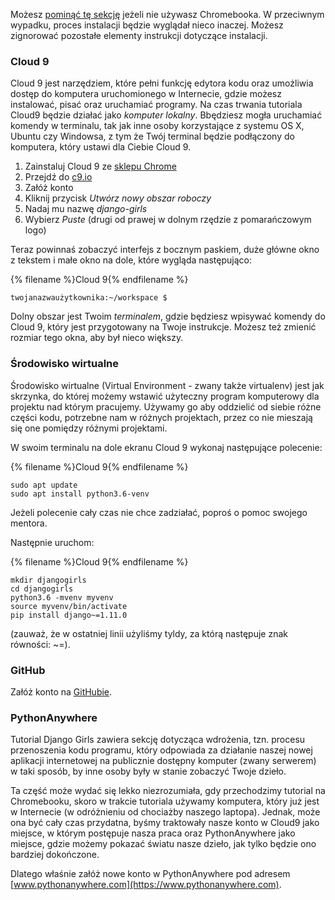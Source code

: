 Możesz [pominąć tę sekcję](http://tutorial.djangogirls.org/en/installation/#install-python) jeżeli nie używasz Chromebooka. W przeciwnym wypadku, proces instalacji będzie wyglądał nieco inaczej. Możesz zignorować pozostałe elementy instrukcji dotyczące instalacji.

### Cloud 9

Cloud 9 jest narzędziem, które pełni funkcję edytora kodu oraz umożliwia dostęp do komputera uruchomionego w Internecie, gdzie możesz instalować, pisać oraz uruchamiać programy. Na czas trwania tutoriala Cloud9 będzie działać jako *komputer lokalny*. Bbędziesz mogła uruchamiać komendy w terminalu, tak jak inne osoby korzystające z systemu OS X, Ubuntu czy Windowsa, z tym że Twój terminal będzie podłączony do komputera, który ustawi dla Ciebie Cloud 9.

1. Zainstaluj Cloud 9 ze [ sklepu Chrome](https://chrome.google.com/webstore/detail/cloud9/nbdmccoknlfggadpfkmcpnamfnbkmkcp)
2. Przejdź do [c9.io](https://c9.io)
3. Załóż konto
4. Kliknij przycisk *Utwórz nowy obszar roboczy*
5. Nadaj mu nazwę *django-girls*
6. Wybierz *Puste* (drugi od prawej w dolnym rzędzie z pomarańczowym logo)

Teraz powinnaś zobaczyć interfejs z bocznym paskiem, duże główne okno z tekstem i małe okno na dole, które wygląda następująco:

{% filename %}Cloud 9{% endfilename %}

    twojanazwaużytkownika:~/workspace $
    

Dolny obszar jest Twoim *terminalem*, gdzie będziesz wpisywać komendy do Cloud 9, który jest przygotowany na Twoje instrukcje. Możesz też zmienić rozmiar tego okna, aby był nieco większy.

### Środowisko wirtualne

Środowisko wirtualne (Virtual Environment - zwany także virtualenv) jest jak skrzynka, do której możemy wstawić użyteczny program komputerowy dla projektu nad którym pracujemy. Używamy go aby oddzielić od siebie różne części kodu, potrzebne nam w różnych projektach, przez co nie mieszają się one pomiędzy różnymi projektami.

W swoim terminalu na dole ekranu Cloud 9 wykonaj następujące polecenie:

{% filename %}Cloud 9{% endfilename %}

    sudo apt update
    sudo apt install python3.6-venv
    

Jeżeli polecenie cały czas nie chce zadziałać, poproś o pomoc swojego mentora.

Następnie uruchom:

{% filename %}Cloud 9{% endfilename %}

    mkdir djangogirls
    cd djangogirls
    python3.6 -mvenv myvenv
    source myvenv/bin/activate
    pip install django~=1.11.0
    

(zauważ, że w ostatniej linii użyliśmy tyldy, za którą następuje znak równości: ~=).

### GitHub

Załóż konto na [GitHubie](https://github.com).

### PythonAnywhere

Tutorial Django Girls zawiera sekcję dotycząca wdrożenia, tzn. procesu przenoszenia kodu programu, który odpowiada za działanie naszej nowej aplikacji internetowej na publicznie dostępny komputer (zwany serwerem) w taki sposób, by inne osoby były w stanie zobaczyć Twoje dzieło.

Ta część może wydać się lekko niezrozumiała, gdy przechodzimy tutorial na Chromebooku, skoro w trakcie tutoriala używamy komputera, który już jest w Internecie (w odróżnieniu od chociażby naszego laptopa). Jednak, może ona być cały czas przydatna, byśmy traktowały nasze konto w Cloud9 jako miejsce, w którym postępuje nasza praca oraz PythonAnywhere jako miejsce, gdzie możemy pokazać światu nasze dzieło, jak tylko będzie ono bardziej dokończone.

Dlatego właśnie załóż nowe konto w PythonAnywhere pod adresem [www.pythonanywhere.com](https://www.pythonanywhere.com).